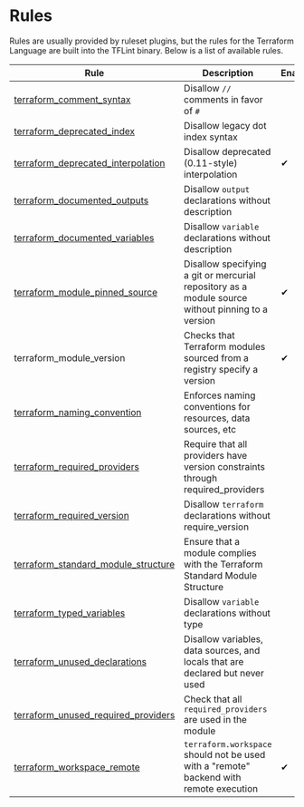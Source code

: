 # Rules

Rules are usually provided by ruleset plugins, but the rules for the Terraform Language are built into the TFLint binary. Below is a list of available rules.

|Rule|Description|Enabled|
| --- | --- | --- |
|[terraform_comment_syntax](terraform_comment_syntax.md)|Disallow `//` comments in favor of `#`||
|[terraform_deprecated_index](terraform_deprecated_index.md)|Disallow legacy dot index syntax||
|[terraform_deprecated_interpolation](terraform_deprecated_interpolation.md)|Disallow deprecated (0.11-style) interpolation|✔|
|[terraform_documented_outputs](terraform_documented_outputs.md)|Disallow `output` declarations without description||
|[terraform_documented_variables](terraform_documented_variables.md)|Disallow `variable` declarations without description||
|[terraform_module_pinned_source](terraform_module_pinned_source.md)|Disallow specifying a git or mercurial repository as a module source without pinning to a version|✔|
|terraform_module_version|Checks that Terraform modules sourced from a registry specify a version|✔|
|[terraform_naming_convention](terraform_naming_convention.md)|Enforces naming conventions for resources, data sources, etc||
|[terraform_required_providers](terraform_required_providers.md)|Require that all providers have version constraints through required_providers||
|[terraform_required_version](terraform_required_version.md)|Disallow `terraform` declarations without require_version||
|[terraform_standard_module_structure](terraform_standard_module_structure.md)|Ensure that a module complies with the Terraform Standard Module Structure||
|[terraform_typed_variables](terraform_typed_variables.md)|Disallow `variable` declarations without type||
|[terraform_unused_declarations](terraform_unused_declarations.md)|Disallow variables, data sources, and locals that are declared but never used||
|[terraform_unused_required_providers](terraform_unused_required_providers.md)|Check that all `required_providers` are used in the module||
|[terraform_workspace_remote](terraform_workspace_remote.md)|`terraform.workspace` should not be used with a "remote" backend with remote execution|✔|
